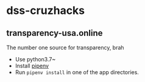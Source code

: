 # dss-cruzhacks

## transparency-usa.online

The number one source for transparency, brah

- Use python3.7~
- Install [pipenv](https://github.com/pypa/pipenv)
- Run `pipenv install` in one of the app directories.
